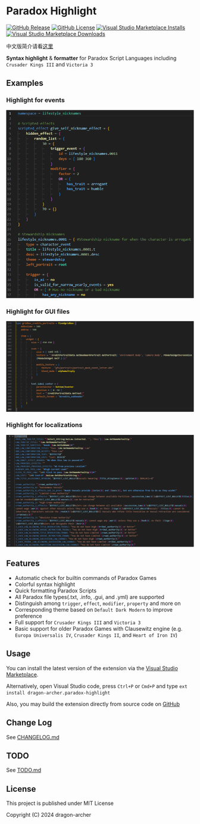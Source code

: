 # Paradox Highlight

[![GitHub Release](https://img.shields.io/github/v/release/dragon-archer/paradox-highlight)](https://github.com/dragon-archer/paradox-highlight/releases/latest)
[![GitHub License](https://img.shields.io/github/license/dragon-archer/paradox-highlight)](https://github.com/dragon-archer/paradox-highlight/blob/main/LICENSE)
[![Visual Studio Marketplace Installs](https://img.shields.io/visual-studio-marketplace/i/dragon-archer.paradox-highlight)](https://marketplace.visualstudio.com/items?itemName=dragon-archer.paradox-highlight)
[![Visual Studio Marketplace Downloads](https://img.shields.io/visual-studio-marketplace/d/dragon-archer.paradox-highlight)](https://marketplace.visualstudio.com/items?itemName=dragon-archer.paradox-highlight)

中文版简介请看[这里](README.zh.md)

**Syntax highlight** & **formatter** for Paradox Script Languages including `Crusader Kings III` and `Victoria 3`

## Examples

### Highlight for events

![Event Highligh](docs/images/screenshot-event.png)

### Highlight for GUI files

![GUI Highligh](docs/images/screenshot-gui.png)

### Highlight for localizations

![Localization Highligh](docs/images/screenshot-localization.png)

## Features

- Automatic check for builtin commands of Paradox Games
- Colorful syntax highlight
- Quick formatting Paradox Scripts
- All Paradox file types(.txt, .info, .gui, and .yml) are supported
- Distinguish among `trigger`, `effect`, `modifier`, `property` and more on
- Corresponding theme based on `Default Dark Modern` to improve preference
- Full support for `Crusader Kings III` and `Victoria 3`
- Basic support for older Paradox Games with Clausewitz engine (e.g. `Europa Universalis IV`, `Crusader Kings II`, and `Heart of Iron IV`)

## Usage

You can install the latest version of the extension via the [Visual Studio Marketplace](https://marketplace.visualstudio.com/items?itemName=dragon-archer.paradox-highlight).

Alternatively, open Visual Studio code, press `Ctrl+P` or `Cmd+P` and type `ext install dragon-archer.paradox-highlight`

Also, you may build the extension directly from source code on [GitHub](https://github.com/dragon-archer/paradox-highlight)

## Change Log

See [CHANGELOG.md](CHANGELOG.md)

## TODO

See [TODO.md](TODO.md)

## License

This project is published under MIT License

Copyright (C) 2024 dragon-archer
